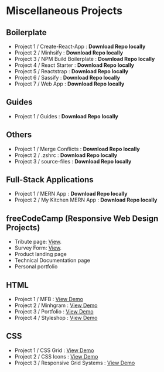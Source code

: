 # Miscellaneous Projects

## Boilerplate

- Project 1 / Create-React-App : **Download Repo locally**
- Project 2 / Minhsify : **Download Repo locally**
- Project 3 / NPM Build Boilerplate : **Download Repo locally**
- Project 4 / React Starter : **Download Repo locally**
- Project 5 / Reactstrap : **Download Repo locally**
- Project 6 / Sassify : **Download Repo locally**
- Project 7 / Web App : **Download Repo locally**

## Guides

- Project 1 / Guides : **Download Repo locally**

## Others

- Project 1 / Merge Conflicts : **Download Repo locally**
- Project 2 / .zshrc : **Download Repo locally**
- Project 3 / source-files : **Download Repo locally**

## Full-Stack Applications

- Project 1 / MERN App : **Download Repo locally**
- Project 2 / My Kitchen MERN App : **Download Repo locally**

## freeCodeCamp (Responsive Web Design Projects)

- Tribute page: [View](https://inspiring-allen-29579f.netlify.com/).
- Survey Form: [View](https://frosty-mirzakhani-b996a1.netlify.com/).
- Product landing page
- Technical Documentation page
- Personal portfolio

## HTML

- Project 1 / MFB : [View Demo](https://tender-volhard-b4c7ce.netlify.com/)
- Project 2 / Minhgram : [View Demo](https://priceless-aryabhata-d89266.netlify.com/)
- Project 3 / Portfolio : [View Demo](https://lucid-hopper-f9ed06.netlify.com/)
- Project 4 / Styleshop : [View Demo](https://gracious-stonebraker-011ba3.netlify.com/)

## CSS

- Project 1 / CSS Grid : [View Demo](https://laughing-davinci-cd3731.netlify.com/)
- Project 2 / CSS Icons : [View Demo](https://keen-rosalind-e2a771.netlify.com/)
- Project 3 / Responsive Grid Systems : [View Demo](https://xenodochial-jang-4643e5.netlify.com/)
